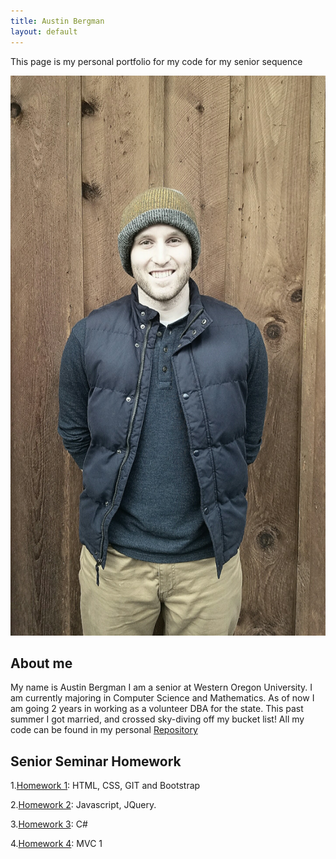 ```yaml
---
title: Austin Bergman
layout: default
---
```


This page is my personal portfolio for my code for my senior sequence 

![Picture](PortfolioPictures/20170128_152343.jpg)

## About me 



My name is Austin Bergman I am a senior at Western Oregon University. I am currently majoring in Computer Science and Mathematics. As of now I am going 2 years in working as a volunteer DBA for the state. This past summer I got married, and crossed sky-diving off my bucket list!
All my code can be found in my personal [Repository](https://github.com/ABergman7/ABergman7.github.io)


## Senior Seminar Homework

1.[Homework 1](HW1/hw1blog.md): HTML, CSS, GIT and Bootstrap

2.[Homework 2](HW2/h2index.md): Javascript, JQuery.

3.[Homework 3](HW3/Index.md): C#

4.[Homework 4](HW4/Blog4.md): MVC 1


